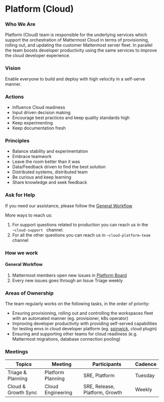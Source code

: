 # Platform (Cloud)

### Who We Are
Platform (Cloud) team is responsible for the underlying services which support the orchestration of Mattermost Cloud in terms of provisioning, rolling out, and updating the customer Mattermost server fleet. In parallel the team boosts developer productivity using the same services to improve the cloud developer experience.

### Vision
Enable everyone to build and deploy with high velocity in a self-serve manner.

### Actions
- Influence Cloud readiness
- Input driven decision making
- Encourage best practices and keep quality standards high
- Keep experimenting
- Keep documentation fresh

### Principles
- Balance stability and experimentation
- Embrace teamwork
- Leave the room better than it was
- Data/Feedback driven to find the best solution
- Distributed systems, distributed team
- Be curious and keep learning
- Share knowledge and seek feedback

### Ask for Help

If you need our assistance, please follow the [General Workflow](#general-workflow)

More ways to reach us:
1. For support questions related to production you can reach us in the `~cloud-support ` channel.
2. For all the other questions you can reach us in `~cloud-platform-team` channel

### How we work

#### General Workflow
1. Mattermost members open new issues in [Platform Board](https://mattermost.atlassian.net/jira/software/c/projects/MM/boards/46)
2. Every new issues goes through an Issue Triage weekly

### Areas of Ownership
The team regularly works on the following tasks, in the order of priority:
- Ensuring provisioning, rolling out and controlling the workspaces fleet with an automated manner (eg. provisioner, k8s operator)
- Improving developer productivity with providing self-served capabilities for testing envs in cloud developer platform (eg. [spinwick](https://handbook.mattermost.com/company/about-mattermost/list-of-terms#spinwick), cloud plugin)
- Ensuring and supporting other teams for cloud readiness (e.g. Mattermost migrations, database connection pooling)

### Meetings

| Topics                             | Meeting                    | Participants                    | Cadence |
|------------------------------------|----------------------------|---------------------------------|---------|
| Triage & Planning                  | Platform Planning          | SRE, Platform                   | Tuesday |
| Cloud & Growth Sync                | Cloud Engineering          | SRE, Release, Platform, Growth  | Weekly  |

